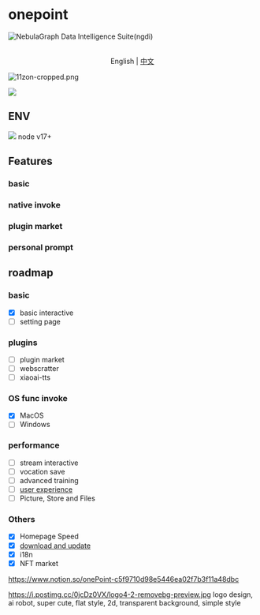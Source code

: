 # onepoint

<picture>
  <source media="(prefers-color-scheme: dark)" srcset="https://user-images.githubusercontent.com/1651790/224081217-86521beb-1b69-4071-b195-f2ce0bb33db7.png">
  <img alt="NebulaGraph Data Intelligence Suite(ngdi)" src="https://user-images.githubusercontent.com/1651790/224081979-d3aa7867-94a6-4a85-a5d7-603e02360cee.png">
</picture>
<p align="center">
    <br> English | <a href="README-CN.md">中文</a>
</p>

![11zon-cropped.png](https://i.postimg.cc/6Qm4wvsw-/logo3.png)

![](https://i.postimg.cc/mD9kspNN/11zon-cropped.png)

## ENV

![](https://i.postimg.cc/pT5hdLxj/logo4.png)
node v17+

## Features

### basic

### native invoke

### plugin market

### personal prompt

## roadmap

### basic

- [x] basic interactive
- [ ] setting page

### plugins

- [ ] plugin market
- [ ] webscratter
- [ ] xiaoai-tts

### OS func invoke

- [x] MacOS
- [ ] Windows

### performance

- [ ] stream interactive
- [ ] vocation save
- [ ] advanced training
- [ ] [user experience](https://dribbble.com/shots/21055309--Meet-SetGPT-free-chat-gpt-for-not-only-UI-UX-designers)
- [ ] Picture, Store and Files

### Others

- [x] Homepage Speed
- [x] [download and update](https://www.todesktop.com/electron)
- [x] i18n
- [x] NFT market

https://www.notion.so/onePoint-c5f9710d98e5446ea02f7b3f11a48dbc

https://i.postimg.cc/0jcDz0VX/logo4-2-removebg-preview.jpg logo design, ai robot, super cute, flat style, 2d, transparent background, simple style
